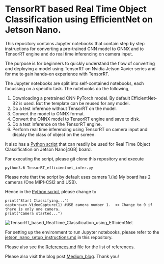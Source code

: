 # TensorRT based Real Time Object Classification using EfficientNet on Jetson Nano.

This repository contains Jupyter notebooks that contain step by step instructions for converting a pre-trained CNN model to ONNX and to TensorRT engine and do real time inferencing on camera input.

The purpose is for beginners to quickly understand the flow of converting and deploying a model using TensorRT on Nvidia Jetson Xavier series and for me to gain hands-on experience with TensorRT.

The Jupyter notebooks are split into self-contained notebooks, each focussing on a specific task. 
The notebooks do the following,

1. Downloading a pretrained CNN PyTorch model. By default EfficientNet-B2 is used. But the template can be reused for any model.
2. Do a test inference without TensorRT on the model.
3. Convert the model to ONNX format.
4. Convert the ONNX model to TensorRT engine and save to disk.
5. Do a test inference on the TensorRT engine.
6. Perform real time inferencing using TensorRT on camera input and display the class of object on the screen.

It also has a [Python script](https://github.com/arvcode/TensorRT_classifier_efficientNet/blob/main/TensorRT_efficientnet_infer.py) that can readily be used for Real Time Object Classification on Jetson Nano[4GB] board.

For executing the script, please git clone this repository and execute

```
python3.6 TensorRT_efficientnet_infer.py
```

Please note that the script by default uses camera 1.(ie) My board has 2 cameras (One MIPI-CSI2 and USB).

 Hence in the [Python script](https://github.com/arvcode/TensorRT_classifier_efficientNet/blob/main/TensorRT_efficientnet_infer.py), please change to 

```
print("Start Classifying...")
capture=cv.VideoCapture(1) #USB camera number 1.  << Change to 0 if there is only one camera.
print("Camera started...")
```

![TensorRT_based_RealTime_Classification_using_EfficientNet](https://user-images.githubusercontent.com/13186659/114273350-44f48680-9a4c-11eb-972b-7ea20a4ba01a.gif)


 
For setting up the environment to run Jupyter notebooks, please refer to the [jetson_nano_setup_instructions.md](https://github.com/arvcode/TensorRT_classifier_efficientNet/blob/main/jetson_nano_setup_instructions.md) in this repository.

Please also see the [References.md](https://github.com/arvcode/TensorRT_classifier_efficientNet/blob/main/References.md) file for the list of references.

Please also visit the blog post [Medium_blog](https://s-arvindh.medium.com/tensorrt-based-real-time-object-classification-using-efficientnet-on-jetson-nano-dcb6cc7a95f5).
Thank you!
